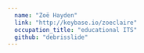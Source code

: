 ```yaml
---
  name: "Zoë Hayden"
  link: "http://keybase.io/zoeclaire"
  occupation_title: "educational ITS"
  github: "debrisslide"
---
```

